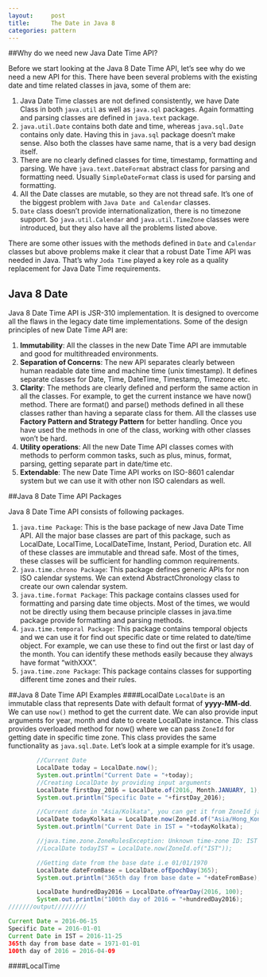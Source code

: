 ```yaml
---
layout:     post
title:      The Date in Java 8
categories: pattern
---
```


##Why do we need new Java Date Time API?

Before we start looking at the Java 8 Date Time API, let’s see why do we need a new API for this. 
There have been several problems with the existing date and time related classes in java, some of them are:

1. Java Date Time classes are not defined consistently, we have Date Class in both `java.util` as well as `java.sql` packages. Again formatting and parsing classes are defined in `java.text` package.
2. `java.util.Date` contains both date and time, whereas `java.sql.Date` contains only date. Having this in `java.sql` package doesn’t make sense. Also both the classes have same name, that is a very bad design itself.
3. There are no clearly defined classes for time, timestamp, formatting and parsing. We have `java.text.DateFormat` abstract class for parsing and formatting need. Usually `SimpleDateFormat` class is used for parsing and formatting.
4. All the Date classes are mutable, so they are not thread safe. It’s one of the biggest problem with `Java Date and Calendar` classes.
5. `Date` class doesn’t provide internationalization, there is no timezone support. So `java.util.Calendar` and `java.util.TimeZone` classes were introduced, but they also have all the problems listed above.

There are some other issues with the methods defined in `Date` and `Calendar` classes but above problems make it clear that a robust Date Time API was needed in Java. That’s why `Joda Time` played a key role as a quality replacement for Java Date Time requirements.


## Java 8 Date
Java 8 Date Time API is JSR-310 implementation. It is designed to overcome all the flaws in the legacy date time implementations. 
Some of the design principles of new Date Time API are:

1. **Immutability**: All the classes in the new Date Time API are immutable and good for multithreaded environments.
2. **Separation of Concerns**: The new API separates clearly between human readable date time and machine time (unix timestamp). It defines separate classes for Date, Time, DateTime, Timestamp, Timezone etc.
3. **Clarity**: The methods are clearly defined and perform the same action in all the classes. For example, to get the current instance we have now() method. There are format() and parse() methods defined in all these classes rather than having a separate class for them. All the classes use **Factory Pattern and Strategy Pattern** for better handling. Once you have used the methods in one of the class, working with other classes won’t be hard.
4. **Utility operations**: All the new Date Time API classes comes with methods to perform common tasks, such as plus, minus, format, parsing, getting separate part in date/time etc.
5. **Extendable**: The new Date Time API works on ISO-8601 calendar system but we can use it with other non ISO calendars as well.

##Java 8 Date Time API Packages

Java 8 Date Time API consists of following packages.

1. `java.time Package`: This is the base package of new Java Date Time API. All the major base classes are part of this package, such as LocalDate, LocalTime, LocalDateTime, Instant, Period, Duration etc. All of these classes are immutable and thread safe. Most of the times, these classes will be sufficient for handling common requirements.
2. `java.time.chrono Package`: This package defines generic APIs for non ISO calendar systems. We can extend AbstractChronology class to create our own calendar system.
3. `java.time.format Package`: This package contains classes used for formatting and parsing date time objects. Most of the times, we would not be directly using them because principle classes in java.time package provide formatting and parsing methods.
4. `java.time.temporal Package`: This package contains temporal objects and we can use it for find out specific date or time related to date/time object. For example, we can use these to find out the first or last day of the month. You can identify these methods easily because they always have format “withXXX”.
5. `java.time.zone Package`: This package contains classes for supporting different time zones and their rules.

##Java 8 Date Time API Examples
####LocalDate
`LocalDate` is an immutable class that represents Date with default format of **yyyy-MM-dd**. We can use `now()` method to get the current date. 
We can also provide input arguments for year, month and date to create LocalDate instance. This class provides overloaded method for now() where we can pass `ZoneId` for getting date in specific time zone. This class provides the same functionality as `java.sql.Date`. Let’s look at a simple example for it’s usage.

```java
        //Current Date
        LocalDate today = LocalDate.now();
        System.out.println("Current Date = "+today);
        //Creating LocalDate by providing input arguments
        LocalDate firstDay_2016 = LocalDate.of(2016, Month.JANUARY, 1);
        System.out.println("Specific Date = "+firstDay_2016);

        //Current date in "Asia/Kolkata", you can get it from ZoneId javadoc
        LocalDate todayKolkata = LocalDate.now(ZoneId.of("Asia/Hong_Kong"));
        System.out.println("Current Date in IST = "+todayKolkata);

        //java.time.zone.ZoneRulesException: Unknown time-zone ID: IST
        //LocalDate todayIST = LocalDate.now(ZoneId.of("IST"));

        //Getting date from the base date i.e 01/01/1970
        LocalDate dateFromBase = LocalDate.ofEpochDay(365);
        System.out.println("365th day from base date = "+dateFromBase);

        LocalDate hundredDay2016 = LocalDate.ofYearDay(2016, 100);
        System.out.println("100th day of 2016 = "+hundredDay2016);
///////output/////////

Current Date = 2016-06-15
Specific Date = 2016-01-01
Current Date in IST = 2016-11-25
365th day from base date = 1971-01-01
100th day of 2016 = 2016-04-09
```

####LocalTime